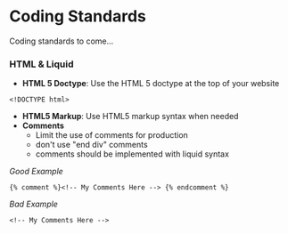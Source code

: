 # Coding Standards

Coding standards to come...

### <a name='types'>HTML & Liquid</a>

- **HTML 5 Doctype**: Use the HTML 5 doctype at the top of your website

```
<!DOCTYPE html>
```

- **HTML5 Markup**: Use HTML5 markup syntax when needed
- **Comments**
    - Limit the use of comments for production
    - don't use "end div" comments
    - comments should be implemented with liquid syntax

*Good Example*
```
{% comment %}<!-- My Comments Here --> {% endcomment %}
```

*Bad Example*
```
<!-- My Comments Here -->
```
